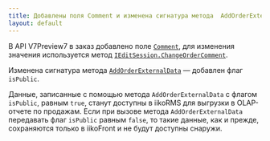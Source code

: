```yaml
---
title: Добавлены поля Comment и изменена сигнатура метода  AddOrderExternalData
layout: default
---
```


В API V7Preview7 в заказ добавлено поле [`Comment`](https://iiko.github.io/front.api.sdk/v7/html/P_Resto_Front_Api_Data_Orders_IOrder_Comment.htm), для изменения значения используется метод [`IEditSession.ChangeOrderComment`](https://iiko.github.io/front.api.sdk/v7/html/M_Resto_Front_Api_Editors_IEditSession_ChangeOrderOriginName.htm).

Изменена сигнатура метода [`AddOrderExternalData`](https://iiko.github.io/front.api.sdk/v7/html/M_Resto_Front_Api_Editors_IEditSession_AddOrderExternalData.htm) — добавлен флаг `isPublic`.

Данные, записанные с помощью метода `AddOrderExternalData` с флагом `isPublic`, равным `true`, станут доступны в iikoRMS для выгрузки в OLAP-отчете по продажам. Если при вызове метода `AddOrderExternalData` передавать флаг `isPublic` равным `false`, то такие данные, как и прежде, сохраняются только в iikoFront и не будут доступны снаружи.
